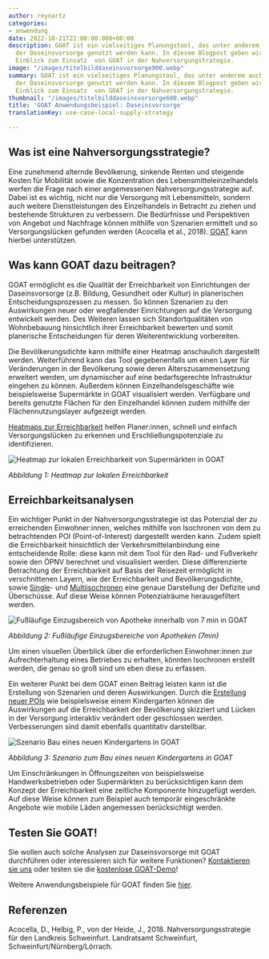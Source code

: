 ```yaml
---
author: reynartz
categories:
- anwendung
date: 2022-10-21T22:00:00.000+00:00
description: GOAT ist ein vielseitiges Planungstool, das unter anderem auch zur Analyse
  der Daseinsvorsorge genutzt werden kann. In diesem Blogpost geben wir einen näheren
  Einblick zum Einsatz  von GOAT in der Nahversorgungstrategie.
image: "/images/titelbilddaseinsvorsorge900.webp"
summary: GOAT ist ein vielseitiges Planungstool, das unter anderem auch zur Analyse
  der Daseinsvorsorge genutzt werden kann. In diesem Blogpost geben wir einen näheren
  Einblick zum Einsatz  von GOAT in der Nahversorgungstrategie.
thumbnail: "/images/titelbilddaseinsvorsorge600.webp"
title: 'GOAT Anwendungsbeispiel: Daseinsvorsorge'
translationKey: use-case-local-supply-strategy

---
```

## Was ist eine Nahversorgungsstrategie?

Eine zunehmend alternde Bevölkerung, sinkende Renten und steigende Kosten für Mobilität sowie die Konzentration des Lebensmitteleinzelhandels werfen die Frage nach einer angemessenen Nahversorgungsstrategie auf. Dabei ist es wichtig, nicht nur die Versorgung mit Lebensmitteln, sondern auch weitere Dienstleistungen des Einzelhandels in Betracht zu ziehen und bestehende Strukturen zu verbessern. Die Bedürfnisse und Perspektiven von Angebot und Nachfrage können mithilfe von Szenarien ermittelt und so Versorgungslücken gefunden werden (Acocella et al., 2018). [GOAT](/goat/ "Was ist GOAT?") kann hierbei unterstützen.

## Was kann GOAT dazu beitragen?

GOAT ermöglicht es die Qualität der Erreichbarkeit von Einrichtungen der Daseinsvorsorge (z.B. Bildung, Gesundheit oder Kultur) in planerischen Entscheidungsprozessen zu messen. So können Szenarien zu den Auswirkungen neuer oder wegfallender Einrichtungen auf die Versorgung entwickelt werden. Des Weiteren lassen sich Standortqualitäten von Wohnbebauung hinsichtlich ihrer Erreichbarkeit bewerten und somit planerische Entscheidungen für deren Weiterentwicklung vorbereiten.

Die Bevölkerungsdichte kann mithilfe einer Heatmap anschaulich dargestellt werden. Weiterführend kann das Tool gegebenenfalls um einen Layer für Veränderungen in der Bevölkerung sowie deren Alterszusammensetzung erweitert werden, um dynamischer auf eine bedarfsgerechte Infrastruktur eingehen zu können. Außerdem können Einzelhandelsgeschäfte wie beispielsweise Supermärkte in GOAT visualisiert werden. Verfügbare und bereits genutzte Flächen für den Einzelhandel können zudem mithilfe der Flächennutzungslayer aufgezeigt werden.

[Heatmaps zur Erreichbarkeit](/docs/heatmap/ "Heatmap - Lokale Erreichbarkeit") helfen Planer:innen, schnell und einfach Versorgungslücken zu erkennen und Erschließungspotenziale zu identifizieren.

![Heatmap zur lokalen Erreichbarkeit von Supermärkten in GOAT](/images/nahversorgung1en.webp "Heatmap zur lokalen Erreichbarkeit")

_Abbildung 1: Heatmap zur lokalen Erreichbarkeit_

## Erreichbarkeitsanalysen

Ein wichtiger Punkt in der Nahversorgungsstrategie ist das Potenzial der zu erreichenden Einwohner:innen, welches mithilfe von Isochronen von dem zu betrachtenden POI (Point-of-Interest) dargestellt werden kann. Zudem spielt die Erreichbarkeit hinsichtlich der Verkehrsmittelanbindung eine entscheidende Rolle: diese kann mit dem Tool für den Rad- und Fußverkehr sowie den ÖPNV berechnet und visualisiert werden. Diese differenzierte Betrachtung der Erreichbarkeit auf Basis der Reisezeit ermöglicht in verschnittenen Layern, wie der Erreichbarkeit und Bevölkerungsdichte, sowie [Single](/tutorials/isochrone/ "Tutorials zu Single-Isochronen")- und [Multiisochronen](/tutorials/multiisochrones/ "Tutorials zu Multi-Isochronen") eine genaue Darstellung der Defizite und Überschüsse. Auf diese Weise können Potenzialräume herausgefiltert werden.

![Fußläufige Einzugsbereich von Apotheke innerhalb von 7 min in GOAT](/images/nahversorgung2de.webp "Fußläufige Einzugsbereich von Apotheke innerhalb von 7 min")

_Abbildung 2: Fußläufige Einzugsbereiche von Apotheken (7min)_

Um einen visuellen Überblick über die erforderlichen Einwohner:innen zur Aufrechterhaltung eines Betriebes zu erhalten, könnten Isochronen erstellt werden, die genau so groß sind um eben diese zu erfassen.

Ein weiterer Punkt bei dem GOAT einen Beitrag leisten kann ist die Erstellung von Szenarien und deren Auswirkungen. Durch die [Erstellung neuer POIs](/tutorials/scenario-location/ "Tutorials zum Einsatz von GOAT in der Standortplanung") wie beispielsweise einem Kindergarten können die Auswirkungen auf die Erreichbarkeit der Bevölkerung skizziert und Lücken in der Versorgung interaktiv verändert oder geschlossen werden. Verbesserungen sind damit ebenfalls quantitativ darstellbar.

![Szenario Bau eines neuen Kindergartens in GOAT](/images/nahversorgung3de.webp "Szenario Bau eines neuen Kindergartens in GOAT")

_Abbildung 3: Szenario zum Bau eines neuen Kindergartens in GOAT_

Um Einschränkungen in Öffnungszeiten von beispielsweise Handwerksbetrieben oder Supermärkten zu berücksichtigen kann dem Konzept der Erreichbarkeit eine zeitliche Komponente hinzugefügt werden. Auf diese Weise können zum Beispiel auch temporär eingeschränkte Angebote wie mobile Läden angemessen berücksichtigt werden.

## Testen Sie GOAT!

Sie wollen auch solche Analysen zur Daseinsvorsorge mit GOAT durchführen oder interessieren sich für weitere Funktionen? [Kontaktieren sie uns](/kontakt/ "Kontaktformular") oder testen sie die [kostenlose GOAT-Demo](/request-demo/ "Für Demo registrieren")!

Weitere Anwendungsbeispiele für GOAT finden Sie [hier](/goat-anwendung/ "GOAT Anwendung").

## Referenzen

Acocella, D., Helbig, P., von der Heide, J., 2018. Nahversorgungsstrategie für den Landkreis Schweinfurt. Landratsamt Schweinfurt, Schweinfurt/Nürnberg/Lörrach.